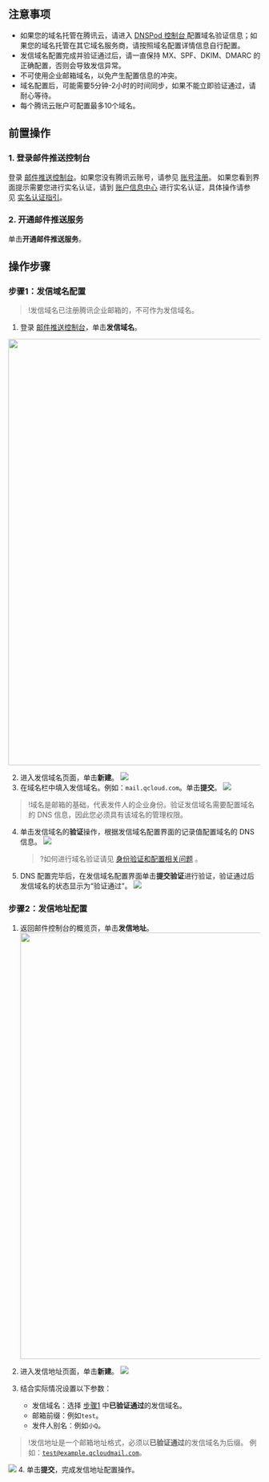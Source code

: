 ## 注意事项
- 如果您的域名托管在腾讯云，请进入 [DNSPod 控制台 ](https://console.cloud.tencent.com/cns)配置域名验证信息；如果您的域名托管在其它域名服务商，请按照域名配置详情信息自行配置。
- 发信域名配置完成并验证通过后，请一直保持 MX、SPF、DKIM、DMARC 的正确配置，否则会导致发信异常。
- 不可使用企业邮箱域名，以免产生配置信息的冲突。
- 域名配置后，可能需要5分钟-2小时的时间同步，如果不能立即验证通过，请耐心等待。
- 每个腾讯云账户可配置最多10个域名。

## 前置操作
### 1. 登录邮件推送控制台
登录 [邮件推送控制台](https://console.cloud.tencent.com/ses)。如果您没有腾讯云账号，请参见 [账号注册](https://cloud.tencent.com/document/product/378/17985)。
如果您看到界面提示需要您进行实名认证，请到 [账户信息中心](https://console.cloud.tencent.com/developer) 进行实名认证，具体操作请参见 [实名认证指引](https://cloud.tencent.com/document/product/378/3629)。
### 2. 开通邮件推送服务
单击**开通邮件推送服务**。

## 操作步骤
### 步骤1：发信域名配置[](id:Step1)
>!发信域名已注册腾讯企业邮箱的，不可作为发信域名。

1. 登录 [邮件推送控制台](https://console.cloud.tencent.com/ses)，单击**发信域名**。
<img src="https://qcloudimg.tencent-cloud.cn/raw/512881d05e3b07ad20cf5d482ca45ec6.png" width=850>

2. 进入发信域名页面，单击**新建**。
   ![](https://main.qcloudimg.com/raw/9813480f2a8a8fb371767ebc1813a1a8.png)
3. 在域名栏中填入发信域名。例如：`mail.qcloud.com`。单击**提交**。[](id:Step3)
![](https://main.qcloudimg.com/raw/87cd06c55bb1127c553d74b6fd1abfe3.png)
>!域名是邮箱的基础，代表发件人的企业身份。验证发信域名需要配置域名的 DNS 信息，因此您必须具有该域名的管理权限。

4. 单击发信域名的**验证**操作，根据发信域名配置界面的记录值配置域名的 DNS 信息。
   ![](https://main.qcloudimg.com/raw/4a779f6308b912880df0ea1628b90e42.png)
	 >?如何进行域名验证请见 [身份验证和配置相关问题](https://cloud.tencent.com/document/product/1288/60652) 。
5. DNS 配置完毕后，在发信域名配置界面单击**提交验证**进行验证，验证通过后发信域名的状态显示为“验证通过”。
   ![](https://qcloudimg.tencent-cloud.cn/raw/d22d3cee8011a90b47cb0ccc60ed8623.png)

### 步骤2：发信地址配置[](id:Step2)

1. 返回邮件控制台的概览页，单击**发信地址**。
	 <img src="https://qcloudimg.tencent-cloud.cn/raw/01dd66c5bb944947315cd0265d9fa964.png" width=850>
	 
2. 进入发信地址页面，单击**新建**。
   ![](https://main.qcloudimg.com/raw/1c121116578694d48e257731ec334e25.png)
	 
3. 结合实际情况设置以下参数：
	- 发信域名：选择 [步骤1](#Step3) 中**已验证通过**的发信域名。
	- 邮箱前缀：例如`test`。
	- 发件人别名：例如`小Q`。
	
>!发信地址是一个邮箱地址格式，必须以**已验证通过**的发信域名为后缀。
>例如：<code>test@example.qcloudmail.com</code>。

![](https://main.qcloudimg.com/raw/01fc9d9e5a84013b8933040a2bae0d59.png)
4. 单击**提交**，完成发信地址配置操作。
